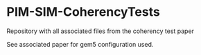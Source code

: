 # PIM-SIM-CoherencyTests
Repository with all associated files from the coherency test paper

See associated paper for gem5 configuration used.
